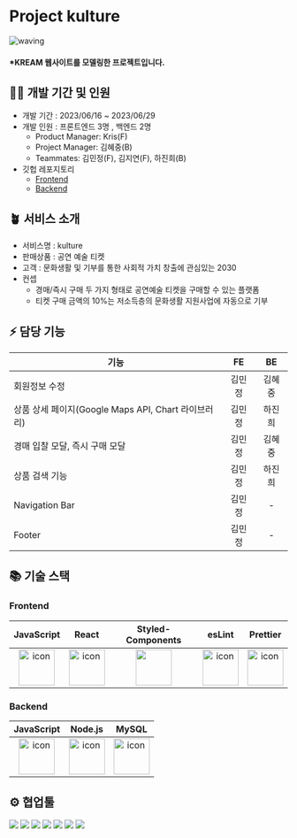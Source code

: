 # Project kulture

![waving](https://capsule-render.vercel.app/api?type=waving&height=200&fontAlignY=40&text=kulture&color=gradient)

#### \*KREAM 웹사이트를 모델링한 프로젝트입니다.

## 🧚‍♂️ 개발 기간 및 인원

- 개발 기간 : 2023/06/16 ~ 2023/06/29
- 개발 인원 : 프론트엔드 3명 , 백엔드 2명
  - Product Manager: Kris(F)
  - Project Manager: 김혜중(B)
  - Teammates: 김민정(F), 김지연(F), 하진희(B)
- 깃헙 레포지토리
  - [Frontend](https://github.com/wecode-bootcamp-korea/46-2nd-Kulture-frontend)
  - [Backend](https://github.com/wecode-bootcamp-korea/46-2nd-Kulture-backend)

## 🪴 서비스 소개
- 서비스명 : kulture
- 판매상품 : 공연 예술 티켓
- 고객 : 문화생활 및 기부를 통한 사회적 가치 창출에 관심있는 2030
- 컨셉
	- 경매/즉시 구매 두 가지 형태로 공연예술 티켓을 구매할 수 있는 플랫폼
	- 티켓 구매 금액의 10%는 저소득층의 문화생활 지원사업에 자동으로 기부

## ⚡️ 담당 기능
|기능|FE|BE|
|---|:---:|:---:|
|회원정보 수정|김민정|김혜중|  
|상품 상세 페이지(Google Maps API, Chart 라이브러리)|김민정|하진희|
|경매 입찰 모달, 즉시 구매 모달|김민정|김혜중|
|상품 검색 기능|김민정|하진희|
|Navigation Bar|김민정|-|
|Footer|김민정|-|


## 📚 기술 스택

### Frontend
|JavaScript|React|Styled-Components|esLint|Prettier|
|:---:|:---:|:---:|:---:|:---:|
| <img src="https://techstack-generator.vercel.app/js-icon.svg" alt="icon" width="65" height="65" /> | <img src="https://techstack-generator.vercel.app/react-icon.svg" alt="icon" width="65" height="65" /> | <img src="https://www.styled-components.com/atom.png" width="65" height="65" /></div> | <img src="https://techstack-generator.vercel.app/eslint-icon.svg" alt="icon" width="65" height="65" /> | <img src="https://techstack-generator.vercel.app/prettier-icon.svg" alt="icon" width="65" height="65" /> |

### Backend

|JavaScript|Node.js|MySQL|
|:---:|:---:|:---:|
| <img src="https://techstack-generator.vercel.app/js-icon.svg" alt="icon" width="65" height="65" /> | <img src="https://techstack-generator.vercel.app/nginx-icon.svg" alt="icon" width="65" height="65" /> | <img src="https://techstack-generator.vercel.app/mysql-icon.svg" alt="icon" width="65" height="65" /> </div> |

## ⚙️ 협업툴

<div>
<img src="https://img.shields.io/badge/Git-F05032?style=flat&logo=Git&logoColor=white"/>
<img src="https://img.shields.io/badge/GitHub-181717?style=flat&logo=GitHub&logoColor=white"/>
<img src="https://img.shields.io/badge/Slack-4A154B?style=flat&logo=Slack&logoColor=white"/>
<img src="https://img.shields.io/badge/Trello-0052CC?style=flat&logo=Trello&logoColor=white"/>
<img src="https://img.shields.io/badge/Notion-000000?style=flat&logo=Notion&logoColor=white"/>
<img src="https://img.shields.io/badge/Figma-F24E1E?style=flat&logo=Figma&logoColor=white"/>
<img src="https://img.shields.io/badge/VSCode-007ACC?style=flat&logo=Visual Studio Code&logoColor=white"/>
</div>

